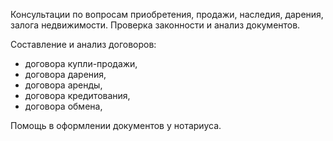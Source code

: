 Консультации по вопросам приобретения, продажи, наследия, дарения, залога недвижимости. Проверка законности и анализ документов.

Составление и анализ договоров:
- договора купли-продажи,
- договора дарения,
- договора аренды,
- договора кредитования,
- договора обмена,

Помощь в оформлении документов у нотариуса.